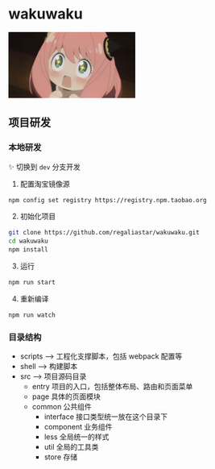 # wakuwaku

<img src='./wakuwaku.png' width='50%'/>

## 项目研发

### 本地研发

:sparkles: 切换到 `dev` 分支开发

1. 配置淘宝镜像源

```bash
npm config set registry https://registry.npm.taobao.org
```

2. 初始化项目

```bash
git clone https://github.com/regaliastar/wakuwaku.git
cd wakuwaku
npm install
```

3. 运行
```bash
npm run start
```

4. 重新编译
```bash
npm run watch
```

### 目录结构

- scripts --> 工程化支撑脚本，包括 webpack 配置等
- shell --> 构建脚本
- src --> 项目源码目录
  - entry 项目的入口，包括整体布局、路由和页面菜单
  - page 具体的页面模块
  - common 公共组件
    - interface 接口类型统一放在这个目录下
    - component 业务组件
    - less 全局统一的样式
    - util 全局的工具类
    - store 存储
